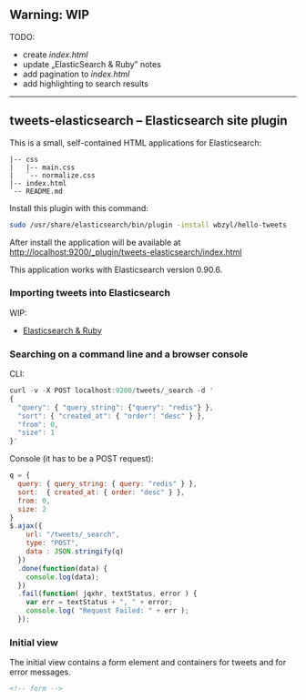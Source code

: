 ## Warning: WIP

TODO:

* create *index.html*
* update „ElasticSearch & Ruby” notes
* add pagination to *index.html*
* add highlighting to search results

----

## tweets-elasticsearch – Elasticsearch site plugin

This is a small, self-contained HTML applications for Elasticsearch:

```
|-- css
|   |-- main.css
|   `-- normalize.css
|-- index.html
`-- README.md
```

Install this plugin with this command:

```sh
sudo /usr/share/elasticsearch/bin/plugin -install wbzyl/hello-tweets
```

After install the application will be available at
[http://localhost:9200/_plugin/tweets-elasticsearch/index.html](http://localhost:9200/_plugin/tweets-elasticsearch/index.html)

This application works with Elasticsearch version 0.90.6.


### Importing tweets into Elasticsearch

WIP:

* [Elasticsearch & Ruby](http://wbzyl.inf.ug.edu.pl/nosql/elasticsearch-ruby)


### Searching on a command line and a browser console

CLI:

```js
curl -v -X POST localhost:9200/tweets/_search -d '
{
  "query": { "query_string": {"query": "redis"} },
  "sort": { "created_at": { "order": "desc" } },
  "from": 0,
  "size": 1
}'
```

Console (it has to be a POST request):

```js
q = {
  query: { query_string: { query: "redis" } },
  sort:  { created_at: { order: "desc" } },
  from: 0,
  size: 2
}
$.ajax({
    url: "/tweets/_search",
    type: "POST",
    data : JSON.stringify(q)
  })
  .done(function(data) {
    console.log(data);
  })
  .fail(function( jqxhr, textStatus, error ) {
    var err = textStatus + ", " + error;
    console.log( "Request Failed: " + err );
  });
```

### Initial view

The initial view contains a form element and containers
for tweets and for error messages.

```html
<!-- form -->
```
